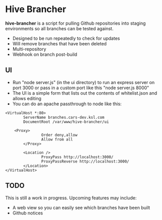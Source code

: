 # Hive Brancher

**hive-brancher** is a script for pulling Github repositories into staging environments so all branches
can be tested against.

- Designed to be run repeatedly to check for updates
- Will remove branches that have been deleted
- Multi-repository
- Webhook on branch post-build

## UI
- Run "node server.js" (in the ui directory) to run an express server on port 3000 or pass in a custom port like this "node server.js 8000"
- The UI is a simple form that lists out the contents of whitelist.json and allows editing
- You can do an apache passthrough to node like this: 
```
<VirtualHost *:80>
        ServerName branches.cars-dev.ksl.com
        DocumentRoot /var/www/hive-brancher/ui

	<Proxy>
                Order deny,allow
                Allow from all
        </Proxy>

        <Location />
                ProxyPass http://localhost:3000/
                ProxyPassReverse http://localhost:3000/
        </Location>
</VirtualHost>
```

## TODO

This is still a work in progress. Upcoming features may include:

- A web view so you can easily see which branches have been built
- Github notices
